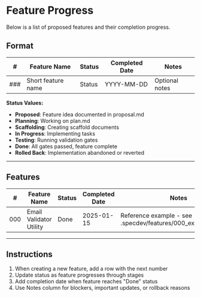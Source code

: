 # Feature Progress

Below is a list of proposed features and their completion progress.

## Format

| # | Feature Name | Status | Completed Date | Notes |
|---|--------------|--------|----------------|-------|
| ### | Short feature name | Status | YYYY-MM-DD | Optional notes |

**Status Values:**
- **Proposed**: Feature idea documented in proposal.md
- **Planning**: Working on plan.md
- **Scaffolding**: Creating scaffold documents
- **In Progress**: Implementing tasks
- **Testing**: Running validation gates
- **Done**: All gates passed, feature complete
- **Rolled Back**: Implementation abandoned or reverted

---

## Features

| # | Feature Name | Status | Completed Date | Notes |
|---|--------------|--------|----------------|-------|
| 000 | Email Validator Utility | Done | 2025-01-15 | Reference example - see .specdev/features/000_example_feature/ |

---

## Instructions

1. When creating a new feature, add a row with the next number
2. Update status as feature progresses through stages
3. Add completion date when feature reaches "Done" status
4. Use Notes column for blockers, important updates, or rollback reasons
